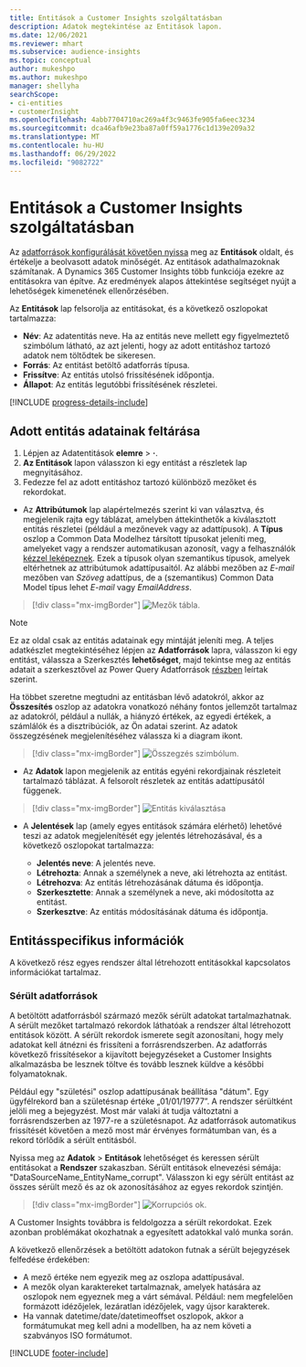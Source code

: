 ```yaml
---
title: Entitások a Customer Insights szolgáltatásban
description: Adatok megtekintése az Entitások lapon.
ms.date: 12/06/2021
ms.reviewer: mhart
ms.subservice: audience-insights
ms.topic: conceptual
author: mukeshpo
ms.author: mukeshpo
manager: shellyha
searchScope:
- ci-entities
- customerInsight
ms.openlocfilehash: 4abb7704710ac269a4f3c9463fe905fa6eec3234
ms.sourcegitcommit: dca46afb9e23ba87a0ff59a1776c1d139e209a32
ms.translationtype: MT
ms.contentlocale: hu-HU
ms.lasthandoff: 06/29/2022
ms.locfileid: "9082722"
---
```

# <a name="entities-in-customer-insights"></a>Entitások a Customer Insights szolgáltatásban

Az [adatforrások konfigurálását követően nyissa](data-sources.md) meg az **Entitások** oldalt, és értékelje a beolvasott adatok minőségét. Az entitások adathalmazoknak számítanak. A Dynamics 365 Customer Insights több funkciója ezekre az entitásokra van építve. Az eredmények alapos áttekintése segítséget nyújt a lehetőségek kimenetének ellenőrzésében.

Az **Entitások** lap felsorolja az entitásokat, és a következő oszlopokat tartalmazza:

- **Név**: Az adatentitás neve. Ha az entitás neve mellett egy figyelmeztető szimbólum látható, az azt jelenti, hogy az adott entitáshoz tartozó adatok nem töltődtek be sikeresen.
- **Forrás**: Az entitást betöltő adatforrás típusa.
- **Frissítve**: Az entitás utolsó frissítésének időpontja.
- **Állapot**: Az entitás legutóbbi frissítésének részletei.

[!INCLUDE [progress-details-include](includes/progress-details-pane.md)]

## <a name="explore-a-specific-entitys-data"></a>Adott entitás adatainak feltárása

1. Lépjen az Adatentitások **elemre** > **·**.
1. **Az Entitások** lapon válasszon ki egy entitást a részletek lap megnyitásához.  
1. Fedezze fel az adott entitáshoz tartozó különböző mezőket és rekordokat.

- Az **Attribútumok** lap alapértelmezés szerint ki van választva, és megjelenik rajta egy táblázat, amelyben áttekinthetők a kiválasztott entitás részletei (például a mezőnevek vagy az adattípusok). A **Típus** oszlop a Common Data Modelhez társított típusokat jeleníti meg, amelyeket vagy a rendszer automatikusan azonosít, vagy a felhasználók [kézzel leképeznek](map-entities.md). Ezek a típusok olyan szemantikus típusok, amelyek eltérhetnek az attribútumok adattípusaitól. Az alábbi mezőben az *E-mail* mezőben van *Szöveg* adattípus, de a (szemantikus) Common Data Model típus lehet *E-mail* vagy *EmailAddress*.

> [!div class="mx-imgBorder"]
> ![Mezők tábla.](media/data-manager-entities-fields.PNG "Mezők tábla")

> [!NOTE]
> Ez az oldal csak az entitás adatainak egy mintáját jeleníti meg. A teljes adatkészlet megtekintéséhez lépjen az **Adatforrások** lapra, válasszon ki egy entitást, válassza a Szerkesztés **lehetőséget**, majd tekintse meg az entitás adatait a szerkesztővel az Power Query Adatforrások [részben](data-sources.md) leírtak szerint.

Ha többet szeretne megtudni az entitásban lévő adatokról, akkor az **Összesítés** oszlop az adatokra vonatkozó néhány fontos jellemzőt tartalmaz az adatokról, például a nullák, a hiányzó értékek, az egyedi értékek, a számlálók és a disztribúciók, az Ön adatai szerint. Az adatok összegzésének megjelenítéséhez válassza ki a diagram ikont.

> [!div class="mx-imgBorder"]
> ![Összegzés szimbólum.](media/data-manager-entities-summary.png "Adatok összesítése tábla")

- Az **Adatok** lapon megjelenik az entitás egyéni rekordjainak részleteit tartalmazó táblázat. A felsorolt részletek az entitás adattípusától függenek.

> [!div class="mx-imgBorder"]
> ![Entitás kiválasztása](media/data-manager-entities-data.png "Entitás kiválasztása")

- A **Jelentések** lap (amely egyes entitások számára elérhető) lehetővé teszi az adatok megjelenítését egy jelentés létrehozásával, és a következő oszlopokat tartalmazza:

  - **Jelentés neve**: A jelentés neve.
  - **Létrehozta**: Annak a személynek a neve, aki létrehozta az entitást.
  - **Létrehozva**: Az entitás létrehozásának dátuma és időpontja.
  - **Szerkesztette**: Annak a személynek a neve, aki módosította az entitást.
  - **Szerkesztve**: Az entitás módosításának dátuma és időpontja. 

## <a name="entity-specific-information"></a>Entitásspecifikus információk

A következő rész egyes rendszer által létrehozott entitásokkal kapcsolatos információkat tartalmaz.

### <a name="corrupted-data-sources"></a>Sérült adatforrások

A betöltött adatforrásból származó mezők sérült adatokat tartalmazhatnak. A sérült mezőket tartalmazó rekordok láthatóak a rendszer által létrehozott entitások között. A sérült rekordok ismerete segít azonosítani, hogy mely adatokat kell átnézni és frissíteni a forrásrendszerben. Az adatforrás következő frissítésekor a kijavított bejegyzéseket a Customer Insights alkalmazásba be lesznek töltve és tovább lesznek küldve a későbbi folyamatoknak. 

Például egy "születési" oszlop adattípusának beállítása "dátum". Egy ügyfélrekord ban a születésnap értéke „01/01/19777”. A rendszer sérültként jelöli meg a bejegyzést. Most már valaki át tudja változtatni a forrásrendszerben az 1977-re a születésnapot. Az adatforrások automatikus frissítését követően a mező most már érvényes formátumban van, és a rekord törlődik a sérült entitásból. 

Nyissa meg az **Adatok** > **Entitások** lehetőséget és keressen sérült entitásokat a **Rendszer** szakaszban. Sérült entitások elnevezési sémája: "DataSourceName_EntityName_corrupt". Válasszon ki egy sérült entitást az összes sérült mező és az ok azonosításához az egyes rekordok szintjén.
> [!div class="mx-imgBorder"]
> ![Korrupciós ok.](media/corruption-reason.png "Korrupciós ok")

A Customer Insights továbbra is feldolgozza a sérült rekordokat. Ezek azonban problémákat okozhatnak a egyesített adatokkal való munka során.

A következő ellenőrzések a betöltött adatokon futnak a sérült bejegyzések felfedése érdekében: 

- A mező értéke nem egyezik meg az oszlopa adattípusával.
- A mezők olyan karaktereket tartalmaznak, amelyek hatására az oszlopok nem egyeznek meg a várt sémával. Például: nem megfelelően formázott idézőjelek, lezáratlan idézőjelek, vagy újsor karakterek.
- Ha vannak datetime/date/datetimeoffset oszlopok, akkor a formátumukat meg kell adni a modellben, ha az nem követi a szabványos ISO formátumot.


[!INCLUDE [footer-include](includes/footer-banner.md)]

